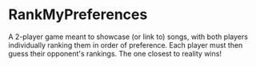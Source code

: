# RankMyPreferences
A 2-player game meant to showcase (or link to) songs, with both players individually ranking them in order of preference. Each player must then guess their opponent's rankings. The one closest to reality wins!
